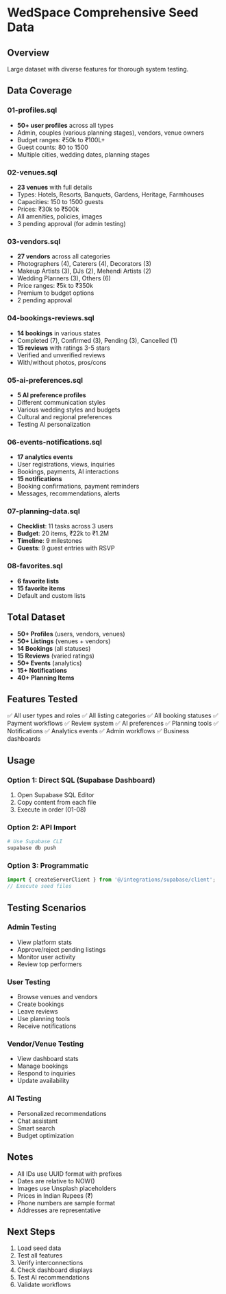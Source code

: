 # WedSpace Comprehensive Seed Data

## Overview
Large dataset with diverse features for thorough system testing.

## Data Coverage

### 01-profiles.sql
- **50+ user profiles** across all types
- Admin, couples (various planning stages), vendors, venue owners
- Budget ranges: ₹50k to ₹100L+
- Guest counts: 80 to 1500
- Multiple cities, wedding dates, planning stages

### 02-venues.sql  
- **23 venues** with full details
- Types: Hotels, Resorts, Banquets, Gardens, Heritage, Farmhouses
- Capacities: 150 to 1500 guests
- Prices: ₹30k to ₹500k
- All amenities, policies, images
- 3 pending approval (for admin testing)

### 03-vendors.sql
- **27 vendors** across all categories
- Photographers (4), Caterers (4), Decorators (3)
- Makeup Artists (3), DJs (2), Mehendi Artists (2)
- Wedding Planners (3), Others (6)
- Price ranges: ₹5k to ₹350k
- Premium to budget options
- 2 pending approval

### 04-bookings-reviews.sql
- **14 bookings** in various states
- Completed (7), Confirmed (3), Pending (3), Cancelled (1)
- **15 reviews** with ratings 3-5 stars
- Verified and unverified reviews
- With/without photos, pros/cons

### 05-ai-preferences.sql
- **5 AI preference profiles**
- Different communication styles
- Various wedding styles and budgets
- Cultural and regional preferences
- Testing AI personalization

### 06-events-notifications.sql
- **17 analytics events**
- User registrations, views, inquiries
- Bookings, payments, AI interactions
- **15 notifications**
- Booking confirmations, payment reminders
- Messages, recommendations, alerts

### 07-planning-data.sql
- **Checklist**: 11 tasks across 3 users
- **Budget**: 20 items, ₹22k to ₹1.2M
- **Timeline**: 9 milestones
- **Guests**: 9 guest entries with RSVP

### 08-favorites.sql
- **6 favorite lists**
- **15 favorite items**
- Default and custom lists

## Total Dataset
- **50+ Profiles** (users, vendors, venues)
- **50+ Listings** (venues + vendors)
- **14 Bookings** (all statuses)
- **15 Reviews** (varied ratings)
- **50+ Events** (analytics)
- **15+ Notifications**
- **40+ Planning Items**

## Features Tested
✅ All user types and roles
✅ All listing categories
✅ All booking statuses
✅ Payment workflows
✅ Review system
✅ AI preferences
✅ Planning tools
✅ Notifications
✅ Analytics events
✅ Admin workflows
✅ Business dashboards

## Usage

### Option 1: Direct SQL (Supabase Dashboard)
1. Open Supabase SQL Editor
2. Copy content from each file
3. Execute in order (01-08)

### Option 2: API Import
```bash
# Use Supabase CLI
supabase db push
```

### Option 3: Programmatic
```typescript
import { createServerClient } from '@/integrations/supabase/client';
// Execute seed files
```

## Testing Scenarios

### Admin Testing
- View platform stats
- Approve/reject pending listings
- Monitor user activity
- Review top performers

### User Testing
- Browse venues and vendors
- Create bookings
- Leave reviews
- Use planning tools
- Receive notifications

### Vendor/Venue Testing
- View dashboard stats
- Manage bookings
- Respond to inquiries
- Update availability

### AI Testing
- Personalized recommendations
- Chat assistant
- Smart search
- Budget optimization

## Notes
- All IDs use UUID format with prefixes
- Dates are relative to NOW()
- Images use Unsplash placeholders
- Prices in Indian Rupees (₹)
- Phone numbers are sample format
- Addresses are representative

## Next Steps
1. Load seed data
2. Test all features
3. Verify interconnections
4. Check dashboard displays
5. Test AI recommendations
6. Validate workflows
